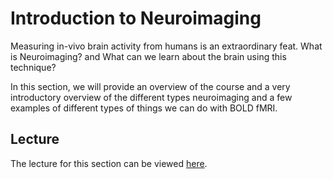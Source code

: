 # Introduction to Neuroimaging

Measuring in-vivo brain activity from humans is an extraordinary feat. What is Neuroimaging? and What can we learn about the brain using this technique?

In this section, we will provide an overview of the course and a very introductory overview of the different types neuroimaging and a few examples of different types of things we can do with BOLD fMRI.

## Lecture

The lecture for this section can be viewed [here](../../images/lectures/Intro_to_Neuroimaging.pdf).
